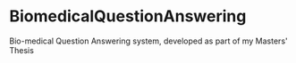 # BiomedicalQuestionAnswering
Bio-medical Question Answering system, developed as part of my Masters' Thesis
